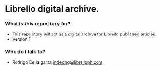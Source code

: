 # Librello digital archive. #



### What is this repository for? ###

* This repository will act as a digital archive for Librello published articles.
* Version 1

### Who do I talk to? ###

* Rodrigo De la garza <indexing@librelloph.com>